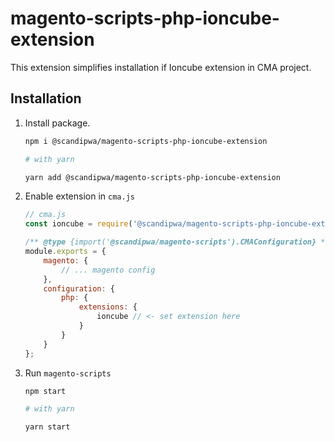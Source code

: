 # magento-scripts-php-ioncube-extension

This extension simplifies installation if Ioncube extension in CMA project.

## Installation

1. Install package.
    ```bash
    npm i @scandipwa/magento-scripts-php-ioncube-extension

    # with yarn

    yarn add @scandipwa/magento-scripts-php-ioncube-extension
    ```

2. Enable extension in `cma.js`

    ```js
    // cma.js
    const ioncube = require('@scandipwa/magento-scripts-php-ioncube-extension');

    /** @type {import('@scandipwa/magento-scripts').CMAConfiguration} */
    module.exports = {
        magento: {
            // ... magento config
        },
        configuration: {
            php: {
                extensions: {
                    ioncube // <- set extension here
                }
            }
        }
    };

    ```

3. Run `magento-scripts`

    ```bash
    npm start

    # with yarn

    yarn start
    ```
